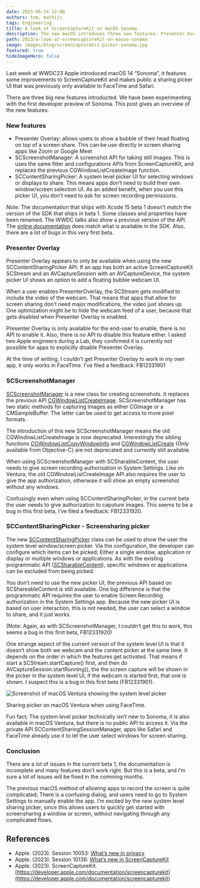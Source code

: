 ```yaml
---
date: 2023-06-14 12:00
authors: tom, mathijs
tags: Engineering
title: A look at ScreenCaptureKit on macOS Sonoma
description: The new macOS introduces three new features: Presenter Overlay to add your webcam to a screen share, a new screenshot API, and a built-in picker UI to select a window or screen to share.
path: 2023/a-look-at-screencapturekit-on-macos-sonoma
image: images/blog/screencapturekit-picker-sonoma.jpg
featured: true
hideImageHero: false
---
```


Last week at WWDC23 Apple introduced macOS 14 “Sonoma”, it features some improvements to ScreenCaptureKit and makes public a sharing picker UI that was previously only available to FaceTime and Safari.

There are three big new features introducted. We have been experimenting with the first developer preview of Sonoma. This post gives an overview of the new features.

### New features

- Presenter Overlay: allows users to show a bubble of their head floating on top of a screen share. This can be use directly in screen sharing apps like Zoom or Google Meet
- SCScreenshotManager: A screenshot API for taking still images. This is uses the same filter and configurations APIs from ScreenCaptureKit, and replaces the previous CGWindowListCreateImage function.
- SCContentSharingPicker: A system level picker UI for selecting windows or displays to share. This means apps don’t need to build their own window/screen selection UI. As an added benefit, when you use this picker UI, you don’t need to ask for screen recording permissions.

Note: The documentation that ships with Xcode 15 beta 1 doesn’t match the version of the SDK that ships in beta 1. Some classes and properties have been renamed. The WWDC talks also show a previous version of the API. The [online documentation](https://developer.apple.com/documentation/screencapturekit) does match what is available in the SDK. Also, there are a lot of bugs in this very first beta.

### Presenter Overlay

Presenter Overlay appears to only be available when using the new SCContentSharingPicker API. If an app has both an active ScreenCaptureKit SCStream and an AVCaptureSession with an AVCaptureDevice, the system picker UI shows an option to add a floating bubble webcam UI.

When a user enables PresenterOverlay, the SCStream gets modified to include the video of the webcam. That means that apps that allow for screen sharing don’t need major modifications, the video just shows up. One optimization might be to hide the webcam feed of a user, because that gets disabled when Presenter Overlay is enabled.

Presenter Overlay is only available for the end-user to enable, there is no API to enable it. Also, there is no API to disable this feature either. I asked two Apple engineers during a Lab, they confirmed it is currently not possible for apps to explicitly disable Presenter Overlay.

At the time of writing, I couldn’t get Presenter Overlay to work in my own app, it only works in FaceTime. I’ve filed a feedback: FB12331901

### SCScreenshotManager

[SCScreenshotManager](https://developer.apple.com/documentation/screencapturekit/scscreenshotmanager) is a new class for creating screenshots. It replaces the previous API [CGWindowListCreateImage](https://developer.apple.com/documentation/coregraphics/1454852-cgwindowlistcreateimage). SCScreenshotManager has two static methods for capturing images as either CGImage or a CMSampleBuffer. The latter can be used to get access to more pixel formats.

The introduction of this new SCScreenshotManager means the old CGWindowListCreateImage is now deprecated. Interestingly the sibling functions [CGWindowListCopyWindowInfo](https://developer.apple.com/documentation/coregraphics/1455137-cgwindowlistcopywindowinfo) and [CGWindowListCreate](https://developer.apple.com/documentation/coregraphics/1552209-cgwindowlistcreate?language=objc) (Only available from Objective-C) are not deprecated and currently still available.

When using SCScreenshotManager with SCSharableContent, the user needs to give screen recording authorisation in System Settings. Like on Ventura, the old CGWindowListCreateImage API also requires the user to give the app authorization, otherwise it will show an empty screenshot without any windows.

Confusingly even when using SCContentSharingPicker, in the current beta the user needs to give authorization to caputure images. This seems to be a bug in this first beta, I’ve filed a feedback: FB12331920.

### SCContentSharingPicker - Screensharing picker

The new [SCContentSharingPicker](https://developer.apple.com/documentation/screencapturekit/sccontentsharingpicker) class can be used to show the user the system level window/screen picker. Via the configuration, the developer can configure which items can be picked; Either a single window, application or display or multiple windows or applications. As with the existing programmatic API ([SCSharableContent](https://developer.apple.com/documentation/screencapturekit/scshareablecontent)), specific windows or applications can be excluded from being picked.

You don’t need to use the new picker UI, the previous API based on SCShareableContent is still available. One big difference is that the programmatic API requires the user to enable Screen Recording authorization in the System Settings app. Because the new picker UI is based on user interaction, this is not needed, the user can select a window to share, and it just works.

(Note: Again, as with SCScreenshotManager, I couldn’t get this to work, this seems a bug in this first beta, FB12331920)

One strange aspect of the current version of the system level UI is that it doesn’t show both we webcam and the content picker at the same time. It depends on the order in which the features get activated. That means if start a SCStream.startCapture() first, and then do AVCaptureSession.startRunning(), the the screen capture will be shown in the picker in the system level UI, if the webcam is started first, that one is shown. I suspect this is a bug in this first beta (FB12331901).

![Screenshot of macOS Ventura showing the system level picker](/images/blog/screencapturekit-picker-ventura.jpg)
<figcaption>Sharing picker on macOS Ventura when using FaceTime.</figcaption>

Fun fact; The system level picker technically isn’t new to Sonoma, it is also available in macOS Ventura, but there is no public API to access it. Via the private API SCContentSharingSessionManager, apps like Safari and FaceTime already use it to let the user select windows for screen sharing.

### Conclusion

There are a lot of issues in the current beta 1, the documentation is incomplete and many features don’t work right. But this is a beta, and I’m sure a lot of issues will be fixed in the comming months.

The previous macOS method of allowing apps to record the screen is quite complicated; There is a confusing dialog, and users need to go to System Settings to manually enable the app. I’m excited by the new system level sharing picker, since this allows users to quickly get started with screensharing a window or screen, without navigating through any complicated flows.

## References

- Apple. (2023). Session 10053: [What’s new in privacy](https://developer.apple.com/videos/play/wwdc2023/10053/?time=344)
- Apple. (2023). Session 10136: [What’s new in ScreenCaptureKit](https://developer.apple.com/videos/play/wwdc2023/10136/)
- Apple. (2023). ScreenCaptureKit. [https://developer.apple.com/documentation/screencapturekit](https://developer.apple.com/documentation/screencapturekit)
